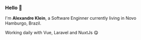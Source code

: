 ### Hello 👋

I'm **Alexandre Klein**, a Software Enginner currently living in Novo Hamburgo, Brazil.

Working daily with Vue, Laravel and NuxtJs :yum:
